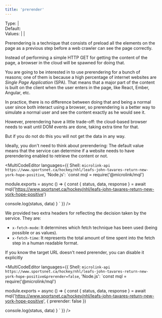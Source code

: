 ```yaml
---
title: 'prerender'
---
```


Type: <TypeContainer><Type children='<boolean>'/> | <Type children='<string>'/></TypeContainer><br/>
Default: <Type children='false'/><br/>
Values: <TypeContainer><Type children="'auto'"/> | <Type children='true'/> | <Type children='false'/></TypeContainer>

Prerendering is a technique that consists of preload all the elements on the page as a previous step before a web crawler can see the page correctly.

Instead of performing a simple HTTP GET for getting the content of the page, a browser in the cloud will be spawned for doing that.

You are going to be interested in to use prerendering for a bunch of reasons; one of them is because a high percentage of internet websites are *Single Page Application* (SPA). That means that a major part of the content is built on the client when the user enters in the page, like React, Ember, Angular, etc.

In practice, there is no difference between doing that and being a normal user since both interact using a browser, so prerendering is a better way to simulate a normal user and see the content exactly as he would see it.

However, prerendering have a little trade-off: the cloud-based browser needs to wait until DOM events are done, taking extra time for that.

But if you do not do this you will not get the data in any way.

Ideally, you don't need to think about prerendering: The default value <Type children="'auto'"/><br/> means that the service can determine if a website needs to have prerendering enabled to retrieve the content or not.

<MultiCodeEditor languages={{
  Shell: `microlink-api https://www.sportsnet.ca/hockey/nhl/leafs-john-tavares-return-new-york-hope-positive`,
  'Node.js': `const mql = require('@microlink/mql')
 
module.exports = async () => {
  const { status, data, response } = await mql('https://www.sportsnet.ca/hockey/nhl/leafs-john-tavares-return-new-york-hope-positive')
  
  console.log(status, data)
}
  `
  }} 
/>

We provided two extra headers for reflecting the decision taken by the service. They are:

- `x-fetch-mode`: It determines which fetch technique has been used (being possible <Type children="'prerender'"/> or <Type children="'fetch'"/> as values).
- `x-fetch-time`: It represents the total amount of time spent into the fetch step in a human readable format.

If you know the target URL doesn't need prerender, you can disable it explicitly

<MultiCodeEditor languages={{
  Shell: `microlink-api https://www.sportsnet.ca/hockey/nhl/leafs-john-tavares-return-new-york-hope-positive&prerender=false`,
  'Node.js': `const mql = require('@microlink/mql')
 
module.exports = async () => {
  const { status, data, response } = await mql('https://www.sportsnet.ca/hockey/nhl/leafs-john-tavares-return-new-york-hope-positive', { prerender: false })
  
  console.log(status, data)
}
  `
  }} 
/>
